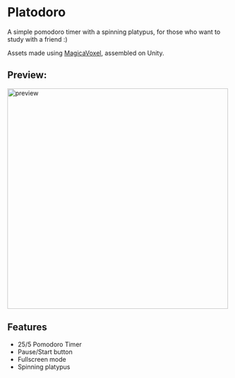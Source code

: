 


# Platodoro

A simple pomodoro timer with a spinning platypus, for those who want to study with a friend  :)

Assets made using [MagicaVoxel](https://ephtracy.github.io/), assembled on Unity. 

## Preview:


<img src="https://github.com/enviio/platodoro/blob/main/demo.gif" width="500" title="preview">


## Features

- 25/5 Pomodoro Timer
- Pause/Start button
- Fullscreen mode
- Spinning platypus
